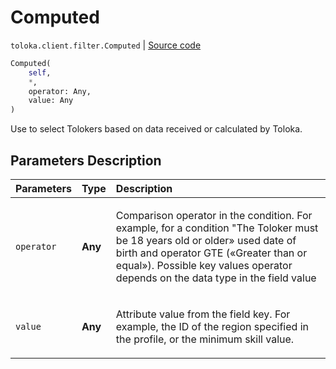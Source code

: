 # Computed
`toloka.client.filter.Computed` | [Source code](https://github.com/Toloka/toloka-kit/blob/v1.0.1/src/client/filter.py#L179)

```python
Computed(
    self,
    *,
    operator: Any,
    value: Any
)
```

Use to select Tolokers based on data received or calculated by Toloka.

## Parameters Description

| Parameters | Type | Description |
| :----------| :----| :-----------|
`operator`|**Any**|<p>Comparison operator in the condition. For example, for a condition &quot;The Toloker must be 18 years old or older» used date of birth and operator GTE («Greater than or equal»). Possible key values operator depends on the data type in the field value</p>
`value`|**Any**|<p>Attribute value from the field key. For example, the ID of the region specified in the profile, or the minimum skill value.</p>
